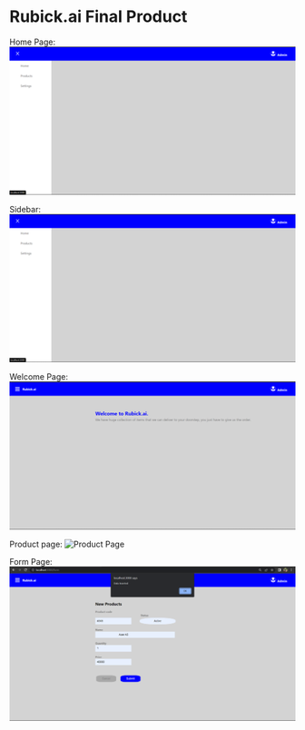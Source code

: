 # Rubick.ai Final Product

Home Page:
<img src="model/Sidebar.png" alt="Home Page">

Sidebar:
<img src="model/Sidebar.png" alt="Sidebar Page">

Welcome Page:
<img src="model/Welcome.png" alt="Welcome Page">

Product page:
<img src="model/Product.png" alt="Product Page">

Form Page:
<img src="model/Form.png" alt="Form Page">

